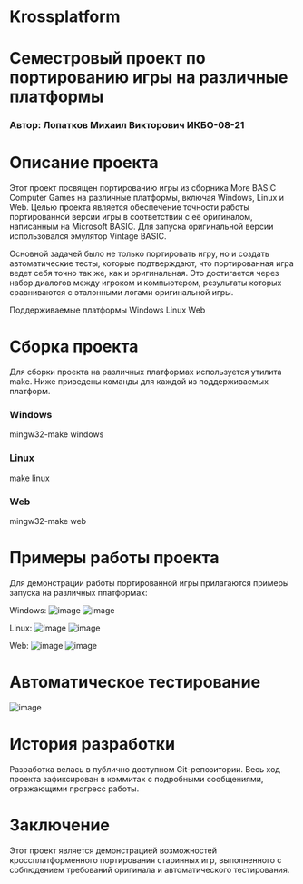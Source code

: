 # Krossplatform
# Семестровый проект по портированию игры на различные платформы
### Автор: Лопатков Михаил Викторович ИКБО-08-21

# Описание проекта
Этот проект посвящен портированию игры из сборника More BASIC Computer Games на различные платформы, включая Windows, Linux и Web. Целью проекта является обеспечение точности работы портированной версии игры в соответствии с её оригиналом, написанным на Microsoft BASIC. Для запуска оригинальной версии использовался эмулятор Vintage BASIC.

Основной задачей было не только портировать игру, но и создать автоматические тесты, которые подтверждают, что портированная игра ведет себя точно так же, как и оригинальная. Это достигается через набор диалогов между игроком и компьютером, результаты которых сравниваются с эталонными логами оригинальной игры.

Поддерживаемые платформы
Windows
Linux
Web

# Сборка проекта

Для сборки проекта на различных платформах используется утилита make. 
Ниже приведены команды для каждой из поддерживаемых платформ.

### Windows
mingw32-make windows

### Linux
make linux


### Web
mingw32-make web

# Примеры работы проекта

Для демонстрации работы портированной игры прилагаются примеры запуска на различных платформах:

Windows:
![image](https://github.com/user-attachments/assets/8f8f31e9-d0ad-4f7f-a76f-dd18e49fa495)
![image](https://github.com/user-attachments/assets/57ad75ef-310e-4664-9541-b45e7b9518d1)

Linux:
![image](https://github.com/user-attachments/assets/c3513f53-aa8f-46e8-a96f-2a22b31f32e9)
![image](https://github.com/user-attachments/assets/495429b9-ecaa-4b58-b024-48b3dde5fbf6)

Web:
![image](https://github.com/user-attachments/assets/728f5753-4f3b-45a8-92f0-47c31b9c7a55)
![image](https://github.com/user-attachments/assets/0383723b-3a36-49b2-9ea5-34dc884a982c)




# Автоматическое тестирование

![image](https://github.com/user-attachments/assets/74c8b7d9-f4e8-4f84-8259-8bc7501a8000)


# История разработки

Разработка велась в публично доступном Git-репозитории. Весь ход проекта зафиксирован в коммитах с подробными сообщениями, отражающими прогресс работы.


# Заключение

Этот проект является демонстрацией возможностей кроссплатформенного портирования старинных игр, выполненного с соблюдением требований оригинала и автоматического тестирования.
